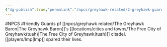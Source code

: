 ```yaml
---
{"dg-publish":true,"permalink":"/npcs/greyhawk-related/2-greyhawk-guards-spared/"}
---
```


#NPCS #friendly
Guards pf [[npcs/greyhawk related/The Greyhawk Baron\|The Greyhawk Baron]]'s [[locations/cities and towns/The Free City of Greyhawk(tuah)\|The Free City of Greyhawk(tuah)]] citadel.
[[players/Imp\|Imp]] spared their lives.